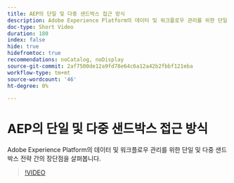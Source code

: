 ```yaml
---
title: AEP의 단일 및 다중 샌드박스 접근 방식
description: Adobe Experience Platform의 데이터 및 워크플로우 관리를 위한 단일 및 다중 샌드박스 전략 간의 장단점을 살펴봅니다.
doc-type: Short Video
duration: 180
index: false
hide: true
hidefromtoc: true
recommendations: noCatalog, noDisplay
source-git-commit: 2af7500de12a9fd78e64c6a12a42b2fbbf121eba
workflow-type: tm+mt
source-wordcount: '46'
ht-degree: 0%

---
```



# AEP의 단일 및 다중 샌드박스 접근 방식

Adobe Experience Platform의 데이터 및 워크플로우 관리를 위한 단일 및 다중 샌드박스 전략 간의 장단점을 살펴봅니다.

<!-- 62_S601_3442532_179_single-vs-multisandbox-approach-in-aep -->
>[!VIDEO](https://video.tv.adobe.com/v/3458324/?learn=on&enablevpops=true)
